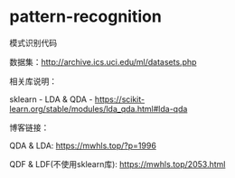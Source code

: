 # pattern-recognition
模式识别代码

数据集：http://archive.ics.uci.edu/ml/datasets.php

相关库说明：

sklearn - LDA & QDA - https://scikit-learn.org/stable/modules/lda_qda.html#lda-qda

博客链接：

QDA & LDA: https://mwhls.top/?p=1996

QDF & LDF(不使用sklearn库): https://mwhls.top/2053.html

